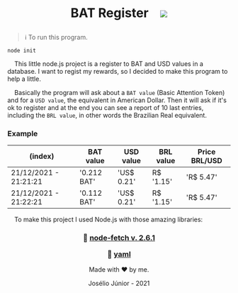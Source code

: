 <h1 align="center">

BAT Register&nbsp;&nbsp;&nbsp;&nbsp;![](https://joseliojunior.github.io/ghc-tags/plus/node.js/rounded.svg)

</h1>

>ℹ To run this program.
~~~
node init
~~~

&nbsp;&nbsp;&nbsp;&nbsp;This little node.js project is a register to BAT and USD values in a database. I want to regist my rewards, so I decided to make this program to help a little.

&nbsp;&nbsp;&nbsp;&nbsp;Basically the program will ask about a `BAT value` (Basic Attention Token) and for a `USD value`, the equivalent in American Dollar. Then it will ask if it's ok to register and at the end you can see a report of 10 last entries, including the `BRL value`, in other words the Brazilian Real equivalent.

### Example
|(index)|BAT value| USD value|BRL value|Price BRL/USD|
|--|--|--|--|--|
|21/12/2021 - 21:21:21|'0.212 BAT'|'US$ 0.21'|R$ '1.15'|'R$ 5.47'|
|21/12/2021 - 21:22:21|'0.112 BAT'|'US$ 0.21'|R$ '1.15'|'R$ 5.47'|

&nbsp;&nbsp;&nbsp;&nbsp;To make this project I used Node.js with those amazing libraries:

<h3 align="center">

📗 [node-fetch v. 2.6.1](https://www.npmjs.com/package/node-fetch)

📗 [yaml](https://www.npmjs.com/package/yaml)

</h3>

<div align="center">

Made with ❤ by me.

Josélio Júnior - 2021

</div>